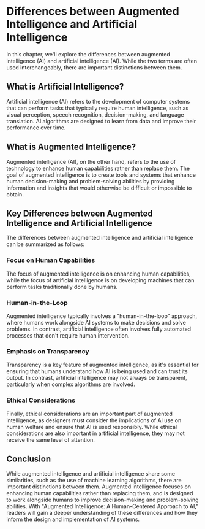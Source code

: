 Differences between Augmented Intelligence and Artificial Intelligence
=======================================================================================================================

In this chapter, we'll explore the differences between augmented intelligence (AI) and artificial intelligence (AI). While the two terms are often used interchangeably, there are important distinctions between them.

What is Artificial Intelligence?
--------------------------------

Artificial intelligence (AI) refers to the development of computer systems that can perform tasks that typically require human intelligence, such as visual perception, speech recognition, decision-making, and language translation. AI algorithms are designed to learn from data and improve their performance over time.

What is Augmented Intelligence?
-------------------------------

Augmented intelligence (AI), on the other hand, refers to the use of technology to enhance human capabilities rather than replace them. The goal of augmented intelligence is to create tools and systems that enhance human decision-making and problem-solving abilities by providing information and insights that would otherwise be difficult or impossible to obtain.

Key Differences between Augmented Intelligence and Artificial Intelligence
--------------------------------------------------------------------------

The differences between augmented intelligence and artificial intelligence can be summarized as follows:

### Focus on Human Capabilities

The focus of augmented intelligence is on enhancing human capabilities, while the focus of artificial intelligence is on developing machines that can perform tasks traditionally done by humans.

### Human-in-the-Loop

Augmented intelligence typically involves a "human-in-the-loop" approach, where humans work alongside AI systems to make decisions and solve problems. In contrast, artificial intelligence often involves fully automated processes that don't require human intervention.

### Emphasis on Transparency

Transparency is a key feature of augmented intelligence, as it's essential for ensuring that humans understand how AI is being used and can trust its output. In contrast, artificial intelligence may not always be transparent, particularly when complex algorithms are involved.

### Ethical Considerations

Finally, ethical considerations are an important part of augmented intelligence, as designers must consider the implications of AI use on human welfare and ensure that AI is used responsibly. While ethical considerations are also important in artificial intelligence, they may not receive the same level of attention.

Conclusion
----------

While augmented intelligence and artificial intelligence share some similarities, such as the use of machine learning algorithms, there are important distinctions between them. Augmented intelligence focuses on enhancing human capabilities rather than replacing them, and is designed to work alongside humans to improve decision-making and problem-solving abilities. With "Augmented Intelligence: A Human-Centered Approach to AI," readers will gain a deeper understanding of these differences and how they inform the design and implementation of AI systems.
